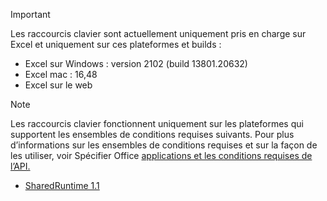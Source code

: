 > [!IMPORTANT]
> Les raccourcis clavier sont actuellement uniquement pris en charge sur Excel et uniquement sur ces plateformes et builds :
>
>* Excel sur Windows : version 2102 (build 13801.20632)
>* Excel mac : 16,48
>* Excel sur le web

> [!NOTE]
> Les raccourcis clavier fonctionnent uniquement sur les plateformes qui supportent les ensembles de conditions requises suivants. Pour plus d’informations sur les ensembles de conditions requises et sur la façon de les utiliser, voir Spécifier Office [applications et les conditions requises de l’API.](../develop/specify-office-hosts-and-api-requirements.md)
>
> - [SharedRuntime 1.1](../reference/requirement-sets/shared-runtime-requirement-sets.md)